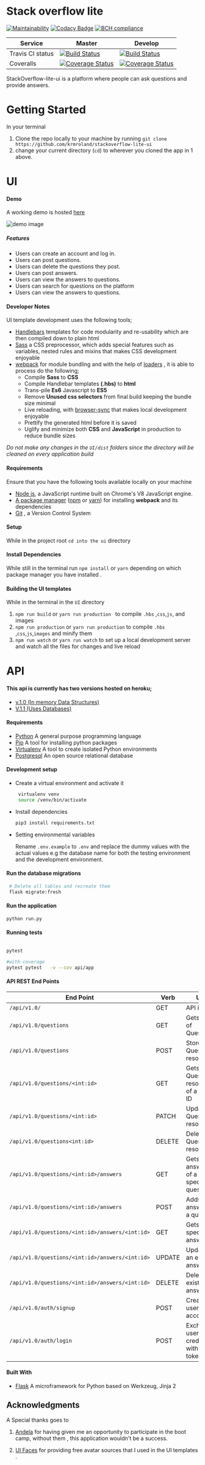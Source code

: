 # Stack overflow lite 

[![Maintainability](https://api.codeclimate.com/v1/badges/a0ff7755b693b7523265/maintainability)](https://codeclimate.com/github/krmroland/stackoverflow-lite-ui/maintainability)
[![Codacy Badge](https://api.codacy.com/project/badge/Grade/4f220c8d224a4603adfc367189499c12)](https://www.codacy.com/project/krmroland/stackoverflow-lite-ui/dashboard?utm_source=github.com&amp;utm_medium=referral&amp;utm_content=krmroland/stackoverflow-lite-ui&amp;utm_campaign=Badge_Grade_Dashboard)
[![BCH compliance](https://bettercodehub.com/edge/badge/krmroland/stackoverflow-lite-ui?branch=master)](https://bettercodehub.com/)

| Service         | Master        | Develop    |
| -------------   |-------------|----------|
|Travis CI status | [![Build Status](https://travis-ci.org/krmroland/stackoverflow-lite-ui.svg?branch=master)](https://travis-ci.org/krmroland/stackoverflow-lite-ui)|[![Build Status](https://travis-ci.org/krmroland/stackoverflow-lite-ui.svg?branch=develop)](https://travis-ci.org/krmroland/stackoverflow-lite-ui)|
|Coveralls|[![Coverage Status](https://coveralls.io/repos/github/krmroland/stackoverflow-lite-ui/badge.svg)](https://coveralls.io/github/krmroland/stackoverflow-lite-ui)|[![Coverage Status](https://coveralls.io/repos/github/krmroland/stackoverflow-lite-ui/badge.svg?branch=e4049139-api)](https://coveralls.io/github/krmroland/stackoverflow-lite-ui?branch=develop)|



StackOverflow-lite-ui  is a platform where people can ask questions and provide answers.
# Getting Started
In your terminal 
1. Clone the repo locally to your machine by running `git clone https://github.com/krmroland/stackoverflow-lite-ui`
2. change your current directory (`cd`) to wherever you cloned the app in 1 above.

# UI

#### Demo
A working demo is hosted [here](https://krmroland.github.io/stackoverflow-lite-ui/)

![demo image](demo.gif "Demo")

##### Features
- Users can create an account and log in.
- Users can post questions.
- Users can delete the questions they post.
- Users can post answers.
- Users can view the answers to questions.
- Users can search for questions on the platform
- Users can view the answers to questions.

#### Developer Notes

UI template development uses the following tools;
- [Handlebars](https://handlebarsjs.com/) templates for code modularity and re-usability which are then compiled down to plain html
- [Sass](https://sass-lang.com/)  a CSS preprocessor, which adds special features such as variables, nested rules and mixins that makes CSS development enjoyable
- [webpack](https://webpack.js.org/) for module bundling and  with the help of [loaders](https://webpack.js.org/loaders/) , it is able to process do the following;
    - Compile **Sass** to **CSS**
    - Compile Handlebar templates **(.hbs)** to **html**
    - Trans-pile **Es6** Javascript to **ES5**
    - Remove **Unused css selectors**  from final build keeping the bundle size minimal
    - Live reloading, with [browser-sync](https://browsersync.io/) that makes local development enjoyable
    - Prettify the generated html before it is saved
    - Uglify and minimize both **CSS** and **JavaScript** in production to reduce bundle sizes
 
 
 _Do not make any changes in  the  `UI/dist` folders since the directory will be cleaned on every application build_



#### Requirements
Ensure that you have the following tools available locally on your machine

-   [Node js](https://nodejs.org/en/), a JavaScript runtime built on Chrome's V8 JavaScript engine.
-   [A package manager](https://en.wikipedia.org/wiki/Package_manager) ([npm](https://www.npmjs.com/) or [yarn](https://yarnpkg.com/lang/en/)) for installing  **webpack** and its dependencies
-   [Git](https://git-scm.com/) , a Version Control System

#### Setup
While in the project root `cd into the ui` directory

#### Install Dependencies
While still in the terminal run `npm install` or  `yarn` depending on which package manager you have installed .

#### Building the UI templates
While in the terminal in the `UI` directory
 1. `npm run build` or `yarn run production ` to compile `.hbs` ,`css`,`js`, and images
 2. `npm run production` or `yarn run production` to compile `.hbs`  ,`css`,`js`,`images` and minify them
 3. `npm run watch` or `yarn run watch` to set up a local development server and watch all the files for changes and live reload

# API
#### This __api__ is currently  has two versions hosted on heroku;
- [v.1.0 (In memory Data Structures)](https://andela-stackoverflow-v1.herokuapp.com/api/v1.0/)
- [V.1.1 (Uses Databases)](https://andela-stackoverflow.herokuapp.com/api/v1.1/)
#### Requirements
- [Python](https://www.python.org/) A general purpose programming language
- [Pip](https://pypi.org/project/pip/) A tool for installing python packages
- [Virtualenv](https://virtualenv.pypa.io/en/stable/)  A tool to create isolated Python environments
- [Postgresql](https://www.postgresql.org/) An open  source relational database
#### Development setup
- Create a virtual environment and activate it
  ```bash
   virtualenv venv
   source /venv/bin/activate
  ```
- Install dependencies 
  ```bash
  pip3 install requirements.txt
  ```
- Setting environmental variables

  Rename `.env.example` to `.env` and replace the dummy values with the actual values e.g the database name for both the testing environment and the development environment.


#### Run the database migrations
```bash
 # Delete all tables and recreate them
 flask migrate:fresh
``` 



#### Run the application
```bash
python run.py
```

#### Running tests
```bash

pytest

#with coverage
pytest pytest   -v --cov api/app
```
#### API REST End Points
| End Point                                           | Verb |Use                                            |
| ----------------------------------------------------|------|-----------------------------------------------|
|`/api/v1.0/`                                         |GET   |API index                                      |
|`/api/v1.0/questions`                                |GET   |Gets a list of Questions                       |
|`/api/v1.0/questions`                                |POST  |Stores a Question resource                     |
|`/api/v1.0/questions/<int:id>`                       |GET   |Gets a Question resource of a given ID         |
|`/api/v1.0/questions/<int:id> `                      |PATCH |Updates a Question resource                    |
|`/api/v1.0/questions<int:id>`                        |DELETE|Deletes a Question resource                    |
|`/api/v1.0/questions/<int:id>/answers`               |GET   |Gets a answers of a specific question          |
|`/api/v1.0/questions/<int:id>/answers`               |POST  |Adds a an answer to a question                 |
|`/api/v1.0/questions/<int:id>/answers/<int:id>`      |GET   |Gets a specific answer                         |
|`/api/v1.0/questions/<int:id>/answers/<int:id>`      |UPDATE|Updates an existing answer                     |
|`/api/v1.0/questions/<int:id>/answers/<int:id>`      |DELETE|Deletes an existing answer                     |
|`/api/v1.0/auth/signup`                              |POST  | Creates a user account                        |
|`/api/v1.0/auth/login`                               |POST  |Exchanges  user credentials with a token       |


#### Built With
- [Flask](http://flask.pocoo.org/) A microframework for Python based on Werkzeug, Jinja 2 


## Acknowledgments
 A Special thanks goes to 
1. [Andela](https://andela.com/) for having given me an opportunity to participate in the boot camp, without them , this application wouldn't be a success.

2. [UI Faces](https://uifaces.co/) for providing free avatar sources that I used in the UI templates .
